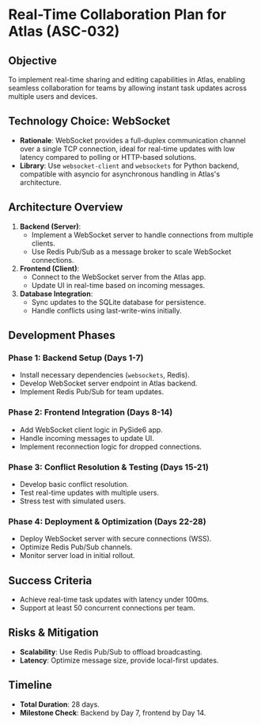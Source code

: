 # Real-Time Collaboration Plan for Atlas (ASC-032)

## Objective
To implement real-time sharing and editing capabilities in Atlas, enabling seamless collaboration for teams by allowing instant task updates across multiple users and devices.

## Technology Choice: WebSocket
- **Rationale**: WebSocket provides a full-duplex communication channel over a single TCP connection, ideal for real-time updates with low latency compared to polling or HTTP-based solutions.
- **Library**: Use `websocket-client` and `websockets` for Python backend, compatible with asyncio for asynchronous handling in Atlas's architecture.

## Architecture Overview
1. **Backend (Server)**:
   - Implement a WebSocket server to handle connections from multiple clients.
   - Use Redis Pub/Sub as a message broker to scale WebSocket connections.
2. **Frontend (Client)**:
   - Connect to the WebSocket server from the Atlas app.
   - Update UI in real-time based on incoming messages.
3. **Database Integration**:
   - Sync updates to the SQLite database for persistence.
   - Handle conflicts using last-write-wins initially.

## Development Phases

### Phase 1: Backend Setup (Days 1-7)
- Install necessary dependencies (`websockets`, Redis).
- Develop WebSocket server endpoint in Atlas backend.
- Implement Redis Pub/Sub for team updates.

### Phase 2: Frontend Integration (Days 8-14)
- Add WebSocket client logic in PySide6 app.
- Handle incoming messages to update UI.
- Implement reconnection logic for dropped connections.

### Phase 3: Conflict Resolution & Testing (Days 15-21)
- Develop basic conflict resolution.
- Test real-time updates with multiple users.
- Stress test with simulated users.

### Phase 4: Deployment & Optimization (Days 22-28)
- Deploy WebSocket server with secure connections (WSS).
- Optimize Redis Pub/Sub channels.
- Monitor server load in initial rollout.

## Success Criteria
- Achieve real-time task updates with latency under 100ms.
- Support at least 50 concurrent connections per team.

## Risks & Mitigation
- **Scalability**: Use Redis Pub/Sub to offload broadcasting.
- **Latency**: Optimize message size, provide local-first updates.

## Timeline
- **Total Duration**: 28 days.
- **Milestone Check**: Backend by Day 7, frontend by Day 14.
